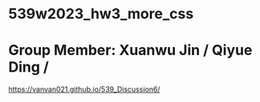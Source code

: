 # 539w2023_hw3_more_css
# Group Member: Xuanwu Jin / Qiyue Ding / 
https://vanvan021.github.io/539_Discussion6/

